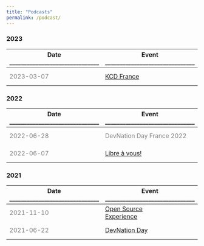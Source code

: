 ```yaml
---
title: "Podcasts"
permalink: /podcast/
---
```


### 2023

| Date<br>_______________________________ |Event <br>_______________________________        | Talk <br>_____________________________________________________________________________________________________________ |
| ------------- |---------------|:-----:|
| <span style="color:gray">2023-03-07</span>  | <span style="color:gray">[KCD France](https://www.kcdfrance.fr/)</span>| <span style="color:gray">🇫🇷 Comment faciliter les contributions open source et mieux les évangéliser </span> <br>[RECORDING](https://youtu.be/nZtoTYx1sPU) | 


### 2022

| Date<br>_______________________________ |Event <br>_______________________________        | Talk <br>_____________________________________________________________________________________________________________ |
| ------------- |---------------|:-----:|
| <span style="color:gray">2022-06-28</span>  | <span style="color:gray">DevNation Day France 2022</span>| <span style="color:gray">🇫🇷 Comment et pourquoi je suis devenu dev? </span> <br>[RECORDING](https://youtu.be/2iOjysGtgVk) | 
| <span style="color:gray">2022-06-07   </span> | <span style="color:gray">[Libre à vous!](https://www.libreavous.org/) </span>| <span style="color:gray">🇫🇷 La diversité de genre dans les projets libres! <br>[RECORDING](https://www.libreavous.org/146-la-diversite-de-genre-dans-les-projets-libres-soupcons-de-favoritisme-dans) </span>| 


### 2021

| Date<br>_______________________________ |Event <br>_______________________________        | Talk <br>_____________________________________________________________________________________________________________ | 
| ------------- |---------------|:-----:|
| <span style="color:gray">2021-11-10</span> | <span style="color:gray">[Open Source<br>Experience](https://www.opensource-experience.com/)</span> | <span style="color:gray">🇫🇷 Diversité & Open source<br>[RECORDING](https://youtu.be/xUvJBIBMfbA)</span> |
| <span style="color:gray">2021-06-22</span>|<span style="color:gray">[DevNation Day](https://developers.redhat.com/devnation/devnationday-france)</span> | <span style="color:gray">🇫🇷 Etre un.e développeur.se Open Source épanoui.e<br>[RECORDING](https://youtu.be/pleWDBfFhOg)</span>  | 


